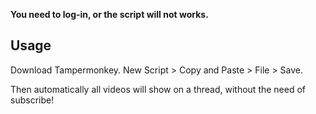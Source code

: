 **You need to log-in, or the script will not works.**

## Usage

Download Tampermonkey. New Script > Copy and Paste > File > Save.

Then automatically all videos will show on a thread, without the need of subscribe!
